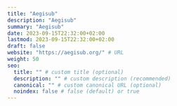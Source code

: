 ```yaml
---
title: "Aegisub"
description: "Aegisub"
summary: "Aegisub"
date: 2023-09-15T22:32:00+02:00
lastmod: 2023-09-15T22:32:00+02:00
draft: false
website: "https://aegisub.org/" # URL
weight: 50
seo:
  title: "" # custom title (optional)
  description: "" # custom description (recommended)
  canonical: "" # custom canonical URL (optional)
  noindex: false # false (default) or true
---
```

